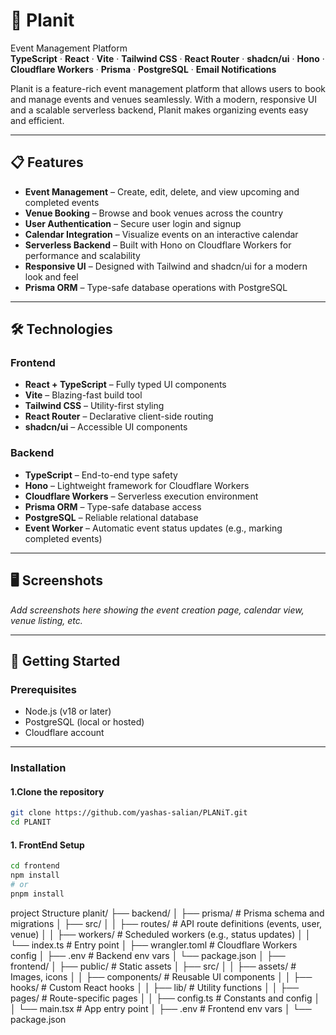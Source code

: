 # 🚀 Planit  
Event Management Platform  
**TypeScript** · **React** · **Vite** · **Tailwind CSS** · **React Router** · **shadcn/ui** · **Hono** · **Cloudflare Workers** · **Prisma** · **PostgreSQL** · **Email Notifications**

Planit is a feature-rich event management platform that allows users to book and manage events and venues seamlessly. With a modern, responsive UI and a scalable serverless backend, Planit makes organizing events easy and efficient.

---

## 📋 Features

- **Event Management** – Create, edit, delete, and view upcoming and completed events
- **Venue Booking** – Browse and book venues across the country
- **User Authentication** – Secure user login and signup
- **Calendar Integration** – Visualize events on an interactive calendar
- **Serverless Backend** – Built with Hono on Cloudflare Workers for performance and scalability
- **Responsive UI** – Designed with Tailwind and shadcn/ui for a modern look and feel
- **Prisma ORM** – Type-safe database operations with PostgreSQL

---

## 🛠️ Technologies

### **Frontend**
- **React + TypeScript** – Fully typed UI components
- **Vite** – Blazing-fast build tool
- **Tailwind CSS** – Utility-first styling
- **React Router** – Declarative client-side routing
- **shadcn/ui** – Accessible UI components

### **Backend**
- **TypeScript** – End-to-end type safety
- **Hono** – Lightweight framework for Cloudflare Workers
- **Cloudflare Workers** – Serverless execution environment
- **Prisma ORM** – Type-safe database access
- **PostgreSQL** – Reliable relational database
- **Event Worker** – Automatic event status updates (e.g., marking completed events)

---

## 🖥️ Screenshots
_Add screenshots here showing the event creation page, calendar view, venue listing, etc._

---

## 🚀 Getting Started

### Prerequisites

- Node.js (v18 or later)
- PostgreSQL (local or hosted)
- Cloudflare account

---

### Installation

#### 1.Clone the repository
```bash
git clone https://github.com/yashas-salian/PLANiT.git
cd PLANIT
```

#### 1. FrontEnd Setup
```bash
cd frontend
npm install
# or
pnpm install
```


project Structure
planit/
├── backend/
│   ├── prisma/                # Prisma schema and migrations
│   ├── src/
│   │   ├── routes/            # API route definitions (events, user, venue)
│   │   ├── workers/           # Scheduled workers (e.g., status updates)
│   │   └── index.ts           # Entry point
│   ├── wrangler.toml          # Cloudflare Workers config
│   ├── .env                   # Backend env vars
│   └── package.json
│
├── frontend/
│   ├── public/                # Static assets
│   ├── src/
│   │   ├── assets/            # Images, icons
│   │   ├── components/        # Reusable UI components
│   │   ├── hooks/             # Custom React hooks
│   │   ├── lib/               # Utility functions
│   │   ├── pages/             # Route-specific pages
│   │   ├── config.ts          # Constants and config
│   │   └── main.tsx           # App entry point
│   ├── .env                   # Frontend env vars
│   └── package.json


